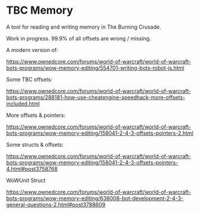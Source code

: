 #  TBC Memory

A tool for reading and writing memory in The Burning Crusade.

Work in progress. 99.9% of all offsets are wrong / missing.


A modern version of:

https://www.ownedcore.com/forums/world-of-warcraft/world-of-warcraft-bots-programs/wow-memory-editing/554701-writing-bots-robot-js.html


Some TBC offsets:

https://www.ownedcore.com/forums/world-of-warcraft/world-of-warcraft-bots-programs/288181-how-use-cheatengine-speedhack-more-offsets-included.html


More offsets & pointers:

https://www.ownedcore.com/forums/world-of-warcraft/world-of-warcraft-bots-programs/wow-memory-editing/158041-2-4-3-offsets-pointers-2.html


Some structs & offsets:

https://www.ownedcore.com/forums/world-of-warcraft/world-of-warcraft-bots-programs/wow-memory-editing/158041-2-4-3-offsets-pointers-4.html#post3758768


WoWUnit Struct

https://www.ownedcore.com/forums/world-of-warcraft/world-of-warcraft-bots-programs/wow-memory-editing/638008-bot-development-2-4-3-general-questions-2.html#post3788609
